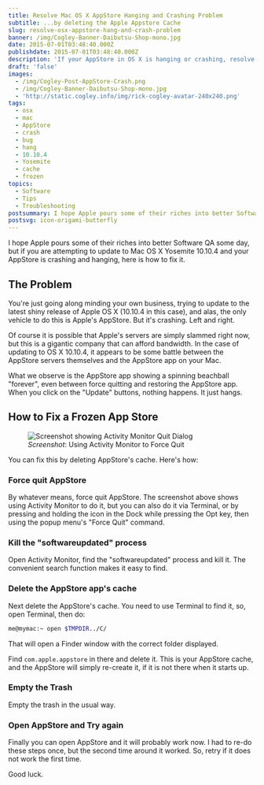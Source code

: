 ```yaml
---
title: Resolve Mac OS X AppStore Hanging and Crashing Problem
subtitle: ...by deleting the Apple Appstore Cache
slug: resolve-osx-appstore-hang-and-crash-problem
banner: /img/Cogley-Banner-Daibutsu-Shop-mono.jpg
date: 2015-07-01T03:48:40.000Z
publishdate: 2015-07-01T03:48:40.000Z
description: 'If your AppStore in OS X is hanging or crashing, resolve it this way, a post by Rick Cogley.'
draft: 'false'
images:
  - /img/Cogley-Post-AppStore-Crash.png
  - /img/Cogley-Banner-Daibutsu-Shop-mono.jpg
  - 'http://static.cogley.info/img/rick-cogley-avatar-240x240.png'
tags:
  - osx
  - mac
  - AppStore
  - crash
  - bug
  - hang
  - 10.10.4
  - Yosemite
  - cache
  - frozen
topics:
  - Software
  - Tips
  - Troubleshooting
postsummary: I hope Apple pours some of their riches into better Software QA some day, but if you are attempting to update to Mac OS X Yosemite 10.10.4 and your AppStore is crashing and hanging, here is how to fix it.
postsvg: icon-origami-butterfly
---
```


I hope Apple pours some of their riches into better Software QA some day, but if you are attempting to update to Mac OS X Yosemite 10.10.4 and your AppStore is crashing and hanging, here is how to fix it.

<!--more-->

## The Problem

You're just going along minding your own business, trying to update to the latest shiny release of Apple OS X (10.10.4 in this case), and alas, the only vehicle to do this is Apple's AppStore. But it's crashing. Left and right.

Of course it is possible that Apple's servers are simply slammed right now, but this is a gigantic company that can afford bandwidth. In the case of updating to OS X 10.10.4, it appears to be some battle between the AppStore servers themselves and the AppStore app on your Mac.

What we observe is the AppStore app showing a spinning beachball "forever", even between force quitting and restoring the AppStore app. When you click on the "Update" buttons, nothing happens. It just hangs.

## How to Fix a Frozen App Store

<figure class="photo-inline-right">
  <img class="photo400 pure-img" src="/img/Cogley-Post-AppStore-Crash.png" alt="Screenshot showing Activity Monitor Quit Dialog">
  <figcaption><em>Screenshot</em>: Using Activity Monitor to Force Quit</figcaption>
</figure>

You can fix this by deleting AppStore's cache. Here's how:

### Force quit AppStore

By whatever means, force quit AppStore. The screenshot above shows using Activity Monitor to do it, but you can also do it via Terminal, or by pressing and holding the icon in the Dock while pressing the Opt key, then using the popup menu's "Force Quit" command.

### Kill the "softwareupdated" process

Open Activity Monitor, find the "softwareupdated" process and kill it. The convenient search function makes it easy to find.

### Delete the AppStore app's cache

Next delete the AppStore's cache. You need to use Terminal to find it, so, open Terminal, then do:

~~~bash
me@mymac:~ open $TMPDIR../C/
~~~

That will open a Finder window with the correct folder displayed.

Find ``com.apple.appstore`` in there and delete it. This is your AppStore cache, and the AppStore will simply re-create it, if it is not there when it starts up.

### Empty the Trash

Empty the trash in the usual way.

### Open AppStore and Try again

Finally you can open AppStore and it will probably work now. I had to re-do these steps once, but the second time around it worked. So, retry if it does not work the first time.

Good luck.
